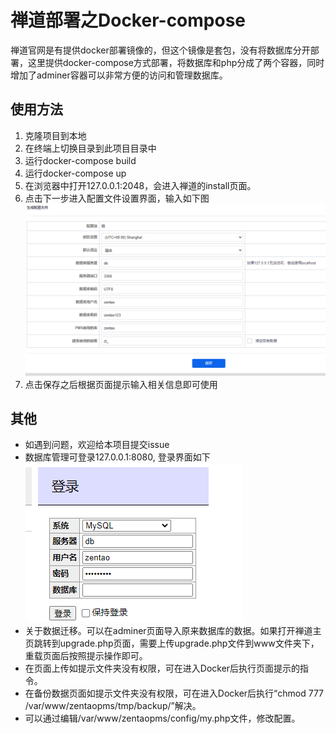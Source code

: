 # 禅道部署之Docker-compose
禅道官网是有提供docker部署镜像的，但这个镜像是套包，没有将数据库分开部署，这里提供docker-compose方式部署，将数据库和php分成了两个容器，同时增加了adminer容器可以非常方便的访问和管理数据库。

## 使用方法
1. 克隆项目到本地
2. 在终端上切换目录到此项目目录中
3. 运行docker-compose build
4. 运行docker-compose up
5. 在浏览器中打开127.0.0.1:2048，会进入禅道的install页面。
6. 点击下一步进入配置文件设置界面，输入如下图
![config](jpg/config.png)
7. 点击保存之后根据页面提示输入相关信息即可使用

## 其他
- 如遇到问题，欢迎给本项目提交issue
- 数据库管理可登录127.0.0.1:8080, 登录界面如下
![db_login](jpg/db_login.png)
- 关于数据迁移。可以在adminer页面导入原来数据库的数据。如果打开禅道主页跳转到upgrade.php页面，需要上传upgrade.php文件到www文件夹下，重载页面后按照提示操作即可。
- 在页面上传如提示文件夹没有权限，可在进入Docker后执行页面提示的指令。
- 在备份数据页面如提示文件夹没有权限，可在进入Docker后执行“chmod 777 /var/www/zentaopms/tmp/backup/”解决。
- 可以通过编辑/var/www/zentaopms/config/my.php文件，修改配置。
